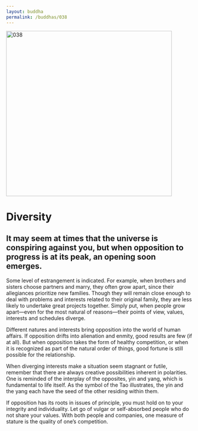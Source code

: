 ```yaml
---
layout: buddha
permalink: /buddhas/038
---
```


<div class="uk-text-center">
<img src="{{"/assets/img/buddhas/buddha-038.jpg" | relative_url}}" alt="038"  width="448" height="448"></div>

# Diversity

## It may seem at times that the universe is conspiring against you, but when opposition to progress is at its peak, an opening soon emerges.



Some level of estrangement is indicated. For example, when brothers and sisters choose partners and marry, they often grow apart, since their allegiances prioritize new families. Though they will remain close enough to deal with problems and interests related to their original family, they are less likely to undertake great projects together. Simply put, when people grow apart—even for the most natural of reasons—their points of view, values, interests and schedules diverge.

Different natures and interests bring opposition into the world of human affairs. If opposition drifts into alienation and enmity, good results are few (if at all). But when opposition takes the form of healthy competition, or when it is recognized as part of the natural order of things, good fortune is still possible for the relationship.

When diverging interests make a situation seem stagnant or futile, remember that there are always creative possibilities inherent in polarities. One is reminded of the interplay of the opposites, yin and yang, which is fundamental to life itself. As the symbol of the Tao illustrates, the yin and the yang each have the seed of the other residing within them.

If opposition has its roots in issues of principle, you must hold on to your integrity and individuality. Let go of vulgar or self-absorbed people who do not share your values. With both people and companies, one measure of stature is the quality of one’s competition.
